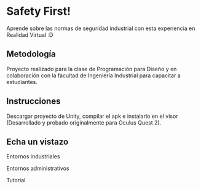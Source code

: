 # Safety First!
Aprende sobre las normas de seguridad industrial con esta experiencia en Realidad Virtual :D

## Metodología
Proyecto realizado para la clase de Programación para Diseño y en colaboración con la facultad de Ingeniería Industrial para capacitar a estudiantes.

## Instrucciones
Descargar proyecto de Unity, compilar el apk e instalarlo en el visor (Desarrollado y probado originalmente para Oculus Quest 2).

## Echa un vistazo
Entornos industriales

Entornos administrativos

Tutorial
